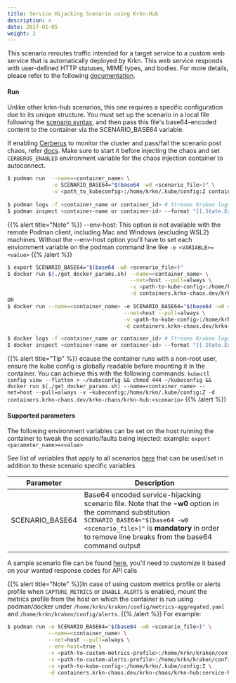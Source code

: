 ```yaml
---
title: Service Hijacking Scenario using Krkn-Hub
description: >
date: 2017-01-05
weight: 2
---
```

This scenario reroutes traffic intended for a target service to a custom web service that is automatically deployed by Krkn. 
This web service responds with user-defined HTTP statuses, MIME types, and bodies. 
For more details, please refer to the following [documentation](/docs/scenarios/service-hijacking-scenario/_index.md).
#### Run

Unlike other krkn-hub scenarios, this one requires a specific configuration due to its unique structure. 
You must set up the scenario in a local file following the [scenario syntax](https://github.com/krkn-chaos/krkn/blob/main/scenarios/kube/service_hijacking.yaml), 
and then pass this file's base64-encoded content to the container via the SCENARIO_BASE64 variable.

If enabling [Cerberus](/docs/cerberus/) to monitor the cluster and pass/fail the scenario post chaos, refer [docs](/docs/cerberus/). 
Make sure to start it before injecting the chaos and set `CERBERUS_ENABLED` 
environment variable for the chaos injection container to autoconnect.

```bash
$ podman run  --name=<container_name> \
              -e SCENARIO_BASE64="$(base64 -w0 <scenario_file>)" \
              -v <path_to_kubeconfig>:/home/krkn/.kube/config:Z containers.krkn-chaos.dev/krkn-chaos/krkn-hub:service-hijacking
              
$ podman logs -f <container_name or container_id> # Streams Kraken logs
$ podman inspect <container-name or container-id> --format "{{.State.ExitCode}}" # Outputs exit code which can considered as pass/fail for the scenario
```
{{% alert title="Note" %}} --env-host: This option is not available with the remote Podman client, including Mac and Windows (excluding WSL2) machines. 
Without the --env-host option you'll have to set each enviornment variable on the podman command line like  `-e <VARIABLE>=<value>`
{{% /alert %}}


```bash
$ export SCENARIO_BASE64="$(base64 -w0 <scenario_file>)"
$ docker run $(./get_docker_params.sh) --name=<container_name> \
                                       --net=host --pull=always \
                                       -v <path-to-kube-config>:/home/krkn/.kube/config:Z \
                                       -d containers.krkn-chaos.dev/krkn-chaos/krkn-hub:service-hijacking
OR 
$ docker run --name=<container_name> -e SCENARIO_BASE64="$(base64 -w0 <scenario_file>)" \
                                     --net=host --pull=always \
                                     -v <path-to-kube-config>:/home/krkn/.kube/config:Z \
                                     -d containers.krkn-chaos.dev/krkn-chaos/krkn-hub:service-hijacking

$ docker logs -f <container_name or container_id> # Streams Kraken logs
$ docker inspect <container-name or container-id> --format "{{.State.ExitCode}}" # Outputs exit code which can considered as pass/fail for the scenario
```

{{% alert title="Tip" %}} ecause the container runs with a non-root user, ensure the kube config is globally readable before mounting it in the container. You can achieve this with the following commands:
```kubectl config view --flatten > ~/kubeconfig && chmod 444 ~/kubeconfig && docker run $(./get_docker_params.sh) --name=<container_name> --net=host --pull=always -v ~kubeconfig:/home/krkn/.kube/config:Z -d containers.krkn-chaos.dev/krkn-chaos/krkn-hub:<scenario>``` {{% /alert %}}
#### Supported parameters

The following environment variables can be set on the host running the container to tweak the scenario/faults being injected:
example: 
`export <parameter_name>=<value>`

See list of variables that apply to all scenarios [here](all_scenarios_env.md) that can be used/set in addition to these scenario specific variables

| Parameter             | Description                                                                                                                                                                                                                               |
|-----------------------|-------------------------------------------------------------------------------------------------------------------------------------------------------------------------------------------------------------------------------------------|
|  SCENARIO_BASE64 | Base64 encoded service-hijacking scenario file. Note that the __-w0__ option in the command substitution `SCENARIO_BASE64="$(base64 -w0 <scenario_file>)"` is __mandatory__ in order to remove line breaks from the base64 command output |


A sample scenario file can be found [here](service-hijacking-scenarios-krkn.md#sample-scenario), you'll need to customize it based on your wanted response codes for API calls

{{% alert title="Note" %}}In case of using custom metrics profile or alerts profile when `CAPTURE_METRICS` or `ENABLE_ALERTS` is enabled, mount the metrics profile from the host on which the container is run using podman/docker under `/home/krkn/kraken/config/metrics-aggregated.yaml` and `/home/krkn/kraken/config/alerts`. {{% /alert %}}
 For example:
```bash
$ podman run -e SCENARIO_BASE64="$(base64 -w0 <scenario_file>)" \
             --name=<container_name> \
             --net=host --pull=always \
             --env-host=true \
             -v <path-to-custom-metrics-profile>:/home/krkn/kraken/config/metrics-aggregated.yaml \
             -v <path-to-custom-alerts-profile>:/home/krkn/kraken/config/alerts \
             -v <path-to-kube-config>:/home/krkn/.kube/config:Z \
             -d containers.krkn-chaos.dev/krkn-chaos/krkn-hub:service-hijacking
```